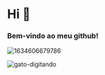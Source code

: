 # Hi 👋

### Bem-vindo ao meu github!

![1634606679786](https://user-images.githubusercontent.com/38757479/160216939-2777b0b9-767c-43f4-92f4-11d183ade07d.jpeg)

![gato-digitando](https://user-images.githubusercontent.com/38757479/160197026-15a02799-485e-4a39-aad6-d1e8d446d300.gif)



<!--
**laspbr/laspbr** is a ✨ _special_ ✨ repository because its `README.md` (this file) appears on your GitHub profile.

Here are some ideas to get you started:

- 🔭 I’m currently working on ...
- 🌱 I’m currently learning ...
- 👯 I’m looking to collaborate on ...
- 🤔 I’m looking for help with ...
- 💬 Ask me about ...
- 📫 How to reach me: ...
- 😄 Pronouns: ...
- ⚡ Fun fact: ...
-->
